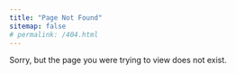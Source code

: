 ```yaml
---
title: "Page Not Found"
sitemap: false
# permalink: /404.html
---
```


Sorry, but the page you were trying to view does not exist.
